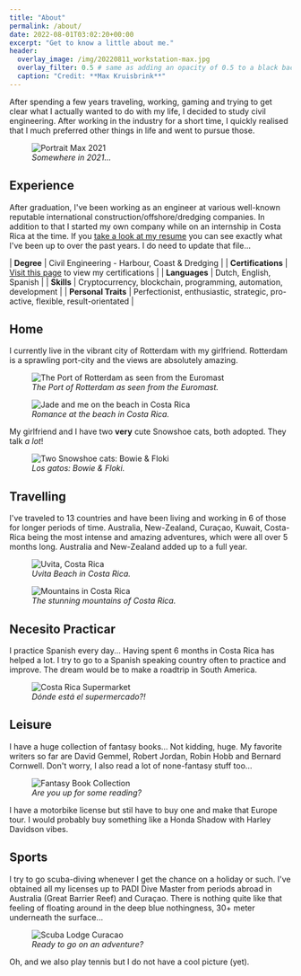 ```yaml
---
title: "About"
permalink: /about/
date: 2022-08-01T03:02:20+00:00
excerpt: "Get to know a little about me."
header:
  overlay_image: /img/20220811_workstation-max.jpg
  overlay_filter: 0.5 # same as adding an opacity of 0.5 to a black background
  caption: "Credit: **Max Kruisbrink**"
---
```


>
After spending a few years traveling, working, gaming and trying to get clear what I actually wanted to do with my life, I decided to study civil engineering. After working in the industry for a short time, I quickly realised that I much preferred other things in life and went to pursue those. 

<figure class="align-center">
  <img src="/img/20220920_max-portrait-1664x1109.jpg" alt="Portrait Max 2021">
  <figcaption><i>Somewhere in 2021...</i></figcaption>
</figure>

## Experience

After graduation, I've been working as an engineer at various well-known reputable international construction/offshore/dredging companies. In addition to that I started my own company while on an internship in Costa Rica at the time. If you [take a look at my resume](/assets/docs/CV_mpkruisbrink.pdf) you can see exactly what I've been up to over the past years. I do need to update that file...

>
| **Degree** | Civil Engineering - Harbour, Coast & Dredging |
| **Certifications** | [Visit this page](https://mkruisbrink.github.io/certifications) to view my certifications | 
| **Languages** | Dutch, English, Spanish |
| **Skills** | Cryptocurrency, blockchain, programming, automation, development |
| **Personal Traits** | Perfectionist, enthusiastic, strategic, pro-active, flexible, result-orientated |



## Home 

I currently live in the vibrant city of Rotterdam with my girlfriend. Rotterdam is a sprawling port-city and the views are absolutely amazing.

<figure class="align-center">
  <img src="/img/pages/about/20220804_euromast-rotterdam.jpg" alt="The Port of Rotterdam as seen from the Euromast">
  <figcaption><i>The Port of Rotterdam as seen from the Euromast.</i></figcaption>
</figure>

<figure class="align-center">
  <img src="/img/pages/about/20220804_max-jade-beach-costa-rica.jpg" alt="Jade and me on the beach in Costa Rica">
  <figcaption><i>Romance at the beach in Costa Rica.</i></figcaption>
</figure>

My girlfriend and I have two **very** cute Snowshoe cats, both adopted. They talk *a lot*!

<figure class="align-center">
  <img src="/img/pages/about/20220804_floki-bowie.jpg" alt="Two Snowshoe cats: Bowie & Floki">
  <figcaption><i>Los gatos: Bowie & Floki.</i></figcaption>
</figure>

## Travelling

I've traveled to 13 countries and have been living and working in 6 of those for longer periods of time. Australia, New-Zealand, Curaçao, Kuwait, Costa-Rica being the most intense and amazing adventures, which were all over 5 months long. Australia and New-Zealand added up to a full year.

<figure class="align-center">
  <img src="/img/pages/about/20220804_uvita-costa-rica.jpg" alt="Uvita, Costa Rica">
  <figcaption><i>Uvita Beach in Costa Rica.</i></figcaption>
</figure>

<figure class="align-center">
    <img src="/img/pages/about/20220804_mountains-costa-rica.jpg" alt="Mountains in Costa Rica">
    <figcaption><i>The stunning mountains of Costa Rica.</i></figcaption>
</figure>

## Necesito Practicar

I practice Spanish every day... Having spent 6 months in Costa Rica has helped a lot. I try to go to a Spanish speaking country often to practice and improve. The dream would be to make a roadtrip in South America. 


<figure class="align-center">
    <img src="/img/pages/about/20220804_supermarket-costa-rica.jpg" alt="Costa Rica Supermarket"> 
    <figcaption><i>Dónde está el supermercado?!</i></figcaption>
</figure>

## Leisure

I have a huge collection of fantasy books... Not kidding, huge. My favorite writers so far are David Gemmel, Robert Jordan, Robin Hobb and Bernard Cornwell. Don't worry, I also read a lot of none-fantasy stuff too...

<figure class="align-center">
    <img src="/img/pages/about/20220804_book-collection.jpg" alt="Fantasy Book Collection">
    <figcaption><i>Are you up for some reading?</i></figcaption>
</figure>

I have a motorbike license but stil have to buy one and make that Europe tour. I would probably buy something like a Honda Shadow with Harley Davidson vibes.

## Sports

I try to go scuba-diving whenever I get the chance on a holiday or such. I've obtained all my licenses up to PADI Dive Master from periods abroad in Australia (Great Barrier Reef) and Curaçao. There is nothing quite like that feeling of floating around in the deep blue nothingness, 30+ meter underneath the surface...

<figure class="align-center">
    <img src="/img/pages/about/20220804_scuba-diving-curacao.jpg" alt="Scuba Lodge Curacao">
    <figcaption><i>Ready to go on an adventure?</i></figcaption>
</figure>

Oh, and we also play tennis but I do not have a cool picture (yet).
